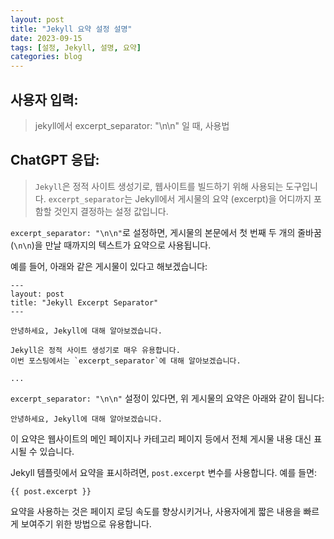 ```yaml
---
layout: post
title: "Jekyll 요약 설정 설명"
date: 2023-09-15
tags: [설정, Jekyll, 설명, 요약]
categories: blog
---
```


## 사용자 입력:
> jekyll에서 excerpt_separator: "\n\n" 일 때, 사용법

## ChatGPT 응답:
> `Jekyll`은 정적 사이트 생성기로, 웹사이트를 빌드하기 위해 사용되는 도구입니다. `excerpt_separator`는 Jekyll에서 게시물의 요약 (excerpt)을 어디까지 포함할 것인지 결정하는 설정 값입니다.

`excerpt_separator: "\n\n"`로 설정하면, 게시물의 본문에서 첫 번째 두 개의 줄바꿈 (`\n\n`)을 만날 때까지의 텍스트가 요약으로 사용됩니다.

예를 들어, 아래와 같은 게시물이 있다고 해보겠습니다:

```
---
layout: post
title: "Jekyll Excerpt Separator"
---

안녕하세요, Jekyll에 대해 알아보겠습니다.

Jekyll은 정적 사이트 생성기로 매우 유용합니다.
이번 포스팅에서는 `excerpt_separator`에 대해 알아보겠습니다.

...
```

`excerpt_separator: "\n\n"` 설정이 있다면, 위 게시물의 요약은 아래와 같이 됩니다:

```
안녕하세요, Jekyll에 대해 알아보겠습니다.
```

이 요약은 웹사이트의 메인 페이지나 카테고리 페이지 등에서 전체 게시물 내용 대신 표시될 수 있습니다.

Jekyll 템플릿에서 요약을 표시하려면, `post.excerpt` 변수를 사용합니다. 예를 들면:

```liquid
{{ post.excerpt }}
```

요약을 사용하는 것은 페이지 로딩 속도를 향상시키거나, 사용자에게 짧은 내용을 빠르게 보여주기 위한 방법으로 유용합니다.

